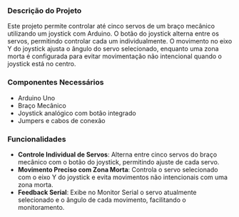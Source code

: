 ### Descrição do Projeto
Este projeto permite controlar até cinco servos de um braço mecânico utilizando um joystick com Arduino. O botão do joystick alterna entre os servos, permitindo controlar cada um individualmente. O movimento no eixo Y do joystick ajusta o ângulo do servo selecionado, enquanto uma zona morta é configurada para evitar movimentação não intencional quando o joystick está no centro.

### Componentes Necessários
- Arduino Uno
- Braço Mecânico
- Joystick analógico com botão integrado
- Jumpers e cabos de conexão

### Funcionalidades
- **Controle Individual de Servos**: Alterna entre cinco servos do braço mecânico com o botão do joystick, permitindo ajuste de cada servo.
- **Movimento Preciso com Zona Morta**: Controla o servo selecionado com o eixo Y do joystick e evita movimentos não intencionais com uma zona morta.
- **Feedback Serial**: Exibe no Monitor Serial o servo atualmente selecionado e o ângulo de cada movimento, facilitando o monitoramento.